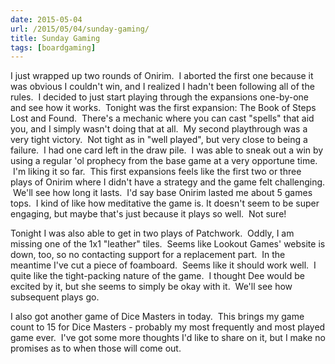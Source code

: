 ```yaml
---
date: 2015-05-04
url: /2015/05/04/sunday-gaming/
title: Sunday Gaming
tags: [boardgaming]
---
```


I just wrapped up two rounds of Onirim.  I aborted the first one because it was obvious I couldn't win, and I realized I hadn't been following all of the rules.  I decided to just start playing through the expansions one-by-one and see how it works.  Tonight was the first expansion: The Book of Steps Lost and Found.  There's a mechanic where you can cast "spells" that aid you, and I simply wasn't doing that at all.  My second playthrough was a very tight victory.  Not tight as in "well played", but very close to being a failure.  I had one card left in the draw pile.  I was able to sneak out a win by using a regular 'ol prophecy from the base game at a very opportune time.  I'm liking it so far.  This first expansions feels like the first two or three plays of Onirim where I didn't have a strategy and the game felt challenging.  We'll see how long it lasts.  I'd say base Onirim lasted me about 5 games tops.  I kind of like how meditative the game is. It doesn't seem to be super engaging, but maybe that's just because it plays so well.  Not sure!

Tonight I was also able to get in two plays of Patchwork.  Oddly, I am missing one of the 1x1 "leather" tiles.  Seems like Lookout Games' website is down, too, so no contacting support for a replacement part.  In the meantime I've cut a piece of foamboard.  Seems like it should work well.  I quite like the tight-packing nature of the game.  I thought Dee would be excited by it, but she seems to simply be okay with it.  We'll see how subsequent plays go.

I also got another game of Dice Masters in today.  This brings my game count to 15 for Dice Masters - probably my most frequently and most played game ever.  I've got some more thoughts I'd like to share on it, but I make no promises as to when those will come out.

&nbsp;